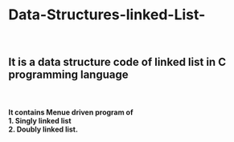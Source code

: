 # Data-Structures-linked-List-
<br><h2>It is a data structure code of linked list in C programming language</h2>
<br><h4>It contains Menue driven program of <br>1. Singly linked list<br>2. Doubly linked list.
